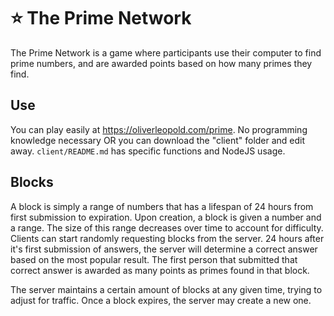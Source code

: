 # ⭐ The Prime Network

The Prime Network is a game where participants use their computer to find prime numbers, and are awarded points based on how many primes they find.

## Use
You can play easily at https://oliverleopold.com/prime. No programming knowledge necessary OR you can download the "client" folder and edit away. `client/README.md` has specific functions and NodeJS usage.

## Blocks
A block is simply a range of numbers that has a lifespan of 24 hours from first submission to expiration. Upon creation, a block is given a number and a range. The size of this range decreases over time to account for difficulty. Clients can start randomly requesting blocks from the server. 24 hours after it's first submission of answers, the server will determine a correct answer based on the most popular result. The first person that submitted that correct answer is awarded as many points as primes found in that block.

The server maintains a certain amount of blocks at any given time, trying to adjust for traffic. Once a block expires, the server may create a new one. 
